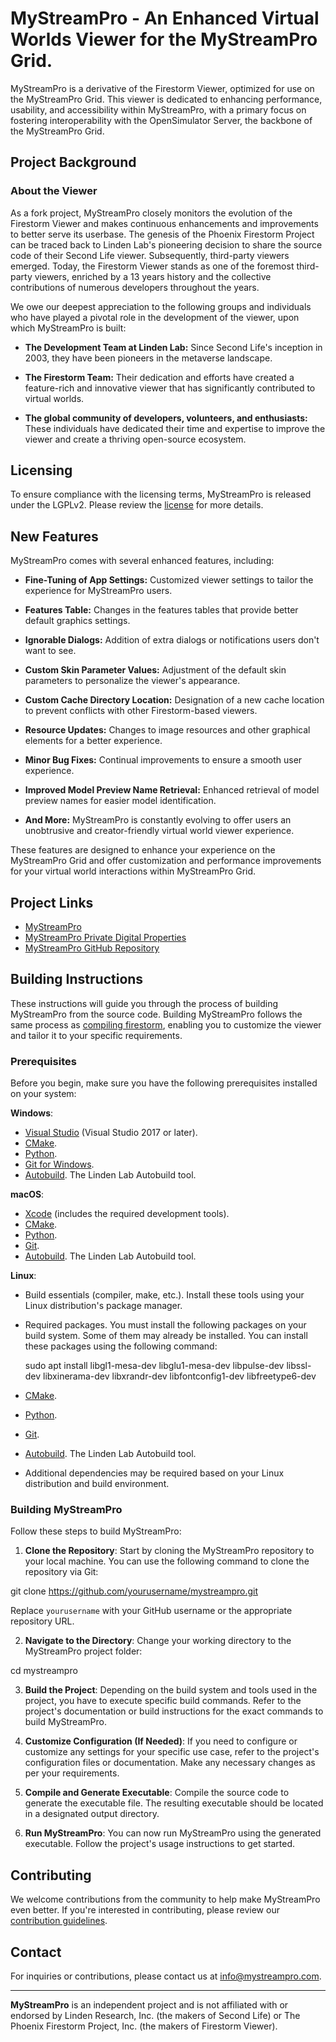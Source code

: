 # MyStreamPro - An Enhanced Virtual Worlds Viewer for the MyStreamPro Grid.

MyStreamPro is a derivative of the Firestorm Viewer, optimized for use on the MyStreamPro Grid. This viewer is dedicated to enhancing performance, usability, and accessibility within MyStreamPro, with a primary focus on fostering interoperability with the OpenSimulator Server, the backbone of the MyStreamPro Grid.

## Project Background

### About the Viewer

As a fork project, MyStreamPro closely monitors the evolution of the Firestorm Viewer and makes continuous enhancements and improvements to better serve its userbase. The genesis of the Phoenix Firestorm Project can be traced back to Linden Lab's pioneering decision to share the source code of their Second Life viewer. Subsequently, third-party viewers emerged. Today, the Firestorm Viewer stands as one of the foremost third-party viewers, enriched by a 13 years history and the collective contributions of numerous developers throughout the years. 

We owe our deepest appreciation to the following groups and individuals who have played a pivotal role in the development of the viewer, upon which MyStreamPro is built:

- **The Development Team at Linden Lab:** Since Second Life's inception in 2003, they have been pioneers in the metaverse landscape.

- **The Firestorm Team:** Their dedication and efforts have created a feature-rich and innovative viewer that has significantly contributed to virtual worlds.

- **The global community of developers, volunteers, and enthusiasts:** These individuals have dedicated their time and expertise to improve the viewer and create a thriving open-source ecosystem.

## Licensing 

To ensure compliance with the licensing terms, MyStreamPro is released under the LGPLv2. Please review the [license](LICENSE) for more details.

## New Features

MyStreamPro comes with several enhanced features, including:

- **Fine-Tuning of App Settings:** Customized viewer settings to tailor the experience for MyStreamPro users.

- **Features Table:** Changes in the features tables that provide better default graphics settings.

- **Ignorable Dialogs:** Addition of extra dialogs or notifications users don't want to see.

- **Custom Skin Parameter Values:** Adjustment of the default skin parameters to personalize the viewer's appearance.

- **Custom Cache Directory Location:** Designation of a new cache location to prevent conflicts with other Firestorm-based viewers.

- **Resource Updates:** Changes to image resources and other graphical elements for a better experience.

- **Minor Bug Fixes:** Continual improvements to ensure a smooth user experience.

- **Improved Model Preview Name Retrieval:** Enhanced retrieval of model preview names for easier model identification.

- **And More:** MyStreamPro is constantly evolving to offer users an unobtrusive and creator-friendly virtual world viewer experience.

These features are designed to enhance your experience on the MyStreamPro Grid and offer customization and performance improvements for your virtual world interactions within MyStreamPro Grid.


## Project Links
- [MyStreamPro](https://mystreampro.com)
- [MyStreamPro Private Digital Properties](https://mystreampro.com/workspace/en/)
- [MyStreamPro GitHub Repository](https://github.com/maestroaspect/mystreampro)


## Building Instructions

These instructions will guide you through the process of building MyStreamPro from the source code. Building MyStreamPro follows the same process as [compiling firestorm](https://wiki.firestormviewer.org/fs_compiling_firestorm), enabling you to customize the viewer and tailor it to your specific requirements.

### Prerequisites

Before you begin, make sure you have the following prerequisites installed on your system:

**Windows**:
- [Visual Studio](https://visualstudio.microsoft.com/downloads/) (Visual Studio 2017 or later).
- [CMake](https://cmake.org/download/).
- [Python](https://www.python.org/downloads/).		
- [Git for Windows](https://gitforwindows.org/).
- [Autobuild](https://wiki.secondlife.com/wiki/Autobuild). The Linden Lab Autobuild tool.


**macOS**:
- [Xcode](https://developer.apple.com/xcode/) (includes the required development tools).
- [CMake](https://cmake.org/download/).
- [Python](https://www.python.org/downloads/).
- [Git](https://git-scm.com/download/mac).
- [Autobuild](https://wiki.secondlife.com/wiki/Autobuild). The Linden Lab Autobuild tool.


**Linux**:
- Build essentials (compiler, make, etc.). Install these tools using your Linux distribution's package manager.
- Required packages. You must install the following packages on your build system. Some of them may already be installed. You can install these packages using the following command:

  sudo apt install libgl1-mesa-dev libglu1-mesa-dev libpulse-dev libssl-dev libxinerama-dev libxrandr-dev libfontconfig1-dev libfreetype6-dev

- [CMake](https://cmake.org/download/).
- [Python](https://www.python.org/downloads/).
- [Git](https://git-scm.com/download/linux).
- [Autobuild](https://wiki.secondlife.com/wiki/Autobuild). The Linden Lab Autobuild tool.
- Additional dependencies may be required based on your Linux distribution and build environment.


### Building MyStreamPro

Follow these steps to build MyStreamPro:

1. **Clone the Repository**: Start by cloning the MyStreamPro repository to your local machine. You can use the following command to clone the repository via Git:

git clone https://github.com/yourusername/mystreampro.git

Replace `yourusername` with your GitHub username or the appropriate repository URL.

2. **Navigate to the Directory**: Change your working directory to the MyStreamPro project folder:

cd mystreampro

3. **Build the Project**: Depending on the build system and tools used in the project, you have to execute specific build commands. Refer to the project's documentation or build instructions for the exact commands to build MyStreamPro. 

4. **Customize Configuration (If Needed)**: If you need to configure or customize any settings for your specific use case, refer to the project's configuration files or documentation. Make any necessary changes as per your requirements.

5. **Compile and Generate Executable**: Compile the source code to generate the executable file. The resulting executable should be located in a designated output directory.

6. **Run MyStreamPro**: You can now run MyStreamPro using the generated executable. Follow the project's usage instructions to get started.

## Contributing

We welcome contributions from the community to help make MyStreamPro even better. If you're interested in contributing, please review our [contribution guidelines](CONTRIBUTING.md).

## Contact

For inquiries or contributions, please contact us at info@mystreampro.com.

---

**MyStreamPro** is an independent project and is not affiliated with or endorsed by Linden Research, Inc. (the makers of Second Life) or The Phoenix Firestorm Project, Inc. (the makers of Firestorm Viewer).
